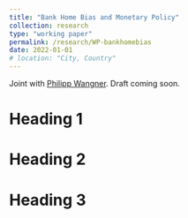 ```yaml
---
title: "Bank Home Bias and Monetary Policy"
collection: research
type: "working paper"
permalink: /research/WP-bankhomebias
date: 2022-01-01
# location: "City, Country"
---
```


Joint with [Philipp Wangner](https://www.pwangner.com/home). Draft coming soon.

Heading 1
======

Heading 2
======

Heading 3
======

